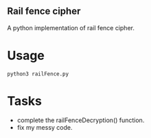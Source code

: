 ## Rail fence cipher

A python implementation of rail fence cipher.

# Usage

```
python3 railFence.py
```

# Tasks

* complete the railFenceDecryption() function.
* fix my messy code.
